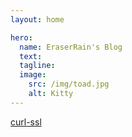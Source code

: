 ```yaml
---
layout: home

hero:
  name: EraserRain's Blog
  text: 
  tagline: 
  image:
    src: /img/toad.jpg
    alt: Kitty
---
```


[curl-ssl](/ops/curl-ssl)
